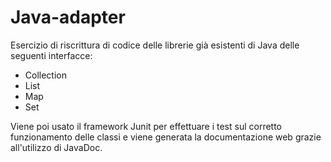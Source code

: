 # Java-adapter
Esercizio di riscrittura di codice delle librerie già esistenti di Java delle seguenti interfacce:
* Collection
* List
* Map
* Set

Viene poi usato il framework Junit per effettuare i test sul corretto funzionamento delle classi e viene generata la documentazione web grazie all'utilizzo di JavaDoc.
